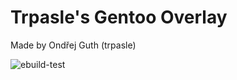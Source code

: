 Trpasle's Gentoo Overlay
========================

Made by Ondřej Guth (trpasle)


![ebuild-test](https://github.com/trpasle/trpasle-gentoo-overlay/workflows/ebuild-test/badge.svg)
